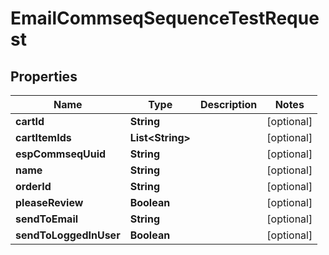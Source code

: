 

# EmailCommseqSequenceTestRequest


## Properties

| Name | Type | Description | Notes |
|------------ | ------------- | ------------- | -------------|
|**cartId** | **String** |  |  [optional] |
|**cartItemIds** | **List&lt;String&gt;** |  |  [optional] |
|**espCommseqUuid** | **String** |  |  [optional] |
|**name** | **String** |  |  [optional] |
|**orderId** | **String** |  |  [optional] |
|**pleaseReview** | **Boolean** |  |  [optional] |
|**sendToEmail** | **String** |  |  [optional] |
|**sendToLoggedInUser** | **Boolean** |  |  [optional] |




